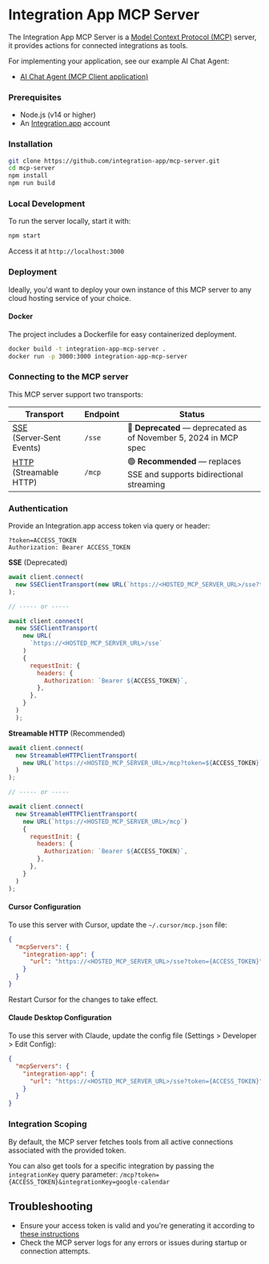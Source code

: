 # Integration App MCP Server

The Integration App MCP Server is a [Model Context Protocol (MCP)](https://modelcontextprotocol.io/introduction) server, it provides actions for connected integrations as tools.

For implementing your application, see our example AI Chat Agent:

- [AI Chat Agent (MCP Client application)](https://github.com/integration-app/MCP-chat-example)

### Prerequisites

- Node.js (v14 or higher)
- An [Integration.app](https://integration.app) account

### Installation

```bash
git clone https://github.com/integration-app/mcp-server.git
cd mcp-server
npm install
npm run build
```

### Local Development

To run the server locally, start it with:

```bash
npm start
```

Access it at `http://localhost:3000`

### Deployment

Ideally, you'd want to deploy your own instance of this MCP server to any cloud hosting service of your choice.

#### Docker

The project includes a Dockerfile for easy containerized deployment.

```bash
docker build -t integration-app-mcp-server .
docker run -p 3000:3000 integration-app-mcp-server
```

### Connecting to the MCP server

This MCP server support two transports:

| Transport                                                                                                              | Endpoint | Status                                                                 |
| ---------------------------------------------------------------------------------------------------------------------- | -------- | ---------------------------------------------------------------------- |
| [SSE](https://modelcontextprotocol.io/docs/concepts/transports#server-sent-events-sse-deprecated) (Server‑Sent Events) | `/sse`   | 🔴 **Deprecated** — deprecated as of November 5, 2024 in MCP spec      |
| [HTTP](https://modelcontextprotocol.io/docs/concepts/transports#streamable-http) (Streamable HTTP)                     | `/mcp`   | 🟢 **Recommended** — replaces SSE and supports bidirectional streaming |

### Authentication

Provide an Integration.app access token via query or header:

```http
?token=ACCESS_TOKEN
Authorization: Bearer ACCESS_TOKEN
```

**SSE** (Deprecated)

```js
await client.connect(
  new SSEClientTransport(new URL(`https://<HOSTED_MCP_SERVER_URL>/sse?token=${ACCESS_TOKEN}`))
);

// ----- or -----

await client.connect(
  new SSEClientTransport(
    new URL(
      `https://<HOSTED_MCP_SERVER_URL>/sse`
    )
    {
      requestInit: {
        headers: {
          Authorization: `Bearer ${ACCESS_TOKEN}`,
        },
      },
    }
  )
  );
```

**Streamable HTTP** (Recommended)

```js
await client.connect(
  new StreamableHTTPClientTransport(
    new URL(`https://<HOSTED_MCP_SERVER_URL>/mcp?token=${ACCESS_TOKEN}`)
  )
);

// ----- or -----

await client.connect(
  new StreamableHTTPClientTransport(
    new URL(`https://<HOSTED_MCP_SERVER_URL>/mcp`)
    {
      requestInit: {
        headers: {
          Authorization: `Bearer ${ACCESS_TOKEN}`,
        },
      },
    }
  )
);
```

#### Cursor Configuration

To use this server with Cursor, update the `~/.cursor/mcp.json` file:

```json
{
  "mcpServers": {
    "integration-app": {
      "url": "https://<HOSTED_MCP_SERVER_URL>/sse?token={ACCESS_TOKEN}"
    }
  }
}
```

Restart Cursor for the changes to take effect.

#### Claude Desktop Configuration

To use this server with Claude, update the config file (Settings > Developer > Edit Config):

```json
{
  "mcpServers": {
    "integration-app": {
      "url": "https://<HOSTED_MCP_SERVER_URL>/sse?token={ACCESS_TOKEN}"
    }
  }
}
```

### Integration Scoping

By default, the MCP server fetches tools from all active connections associated with the provided token.

You can also get tools for a specific integration by passing the `integrationKey` query parameter: `/mcp?token={ACCESS_TOKEN}&integrationKey=google-calendar`

## Troubleshooting

- Ensure your access token is valid and you're generating it according to [these instructions](https://docs.integration.app/docs/authentication#access-token)
- Check the MCP server logs for any errors or issues during startup or connection attempts.
